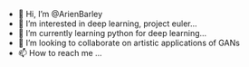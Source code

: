 - 👋 Hi, I’m @ArienBarley
- 👀 I’m interested in deep learning, project euler... 
- 🌱 I’m currently learning python for deep learning...
- 💞️ I’m looking to collaborate on artistic applications of GANs 
- 📫 How to reach me ...

<!---
ArienBarley/ArienBarley is a ✨ special ✨ repository because its `README.md` (this file) appears on your GitHub profile.
You can click the Preview link to take a look at your changes.
--->
